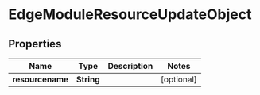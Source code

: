 
# EdgeModuleResourceUpdateObject

## Properties
Name | Type | Description | Notes
------------ | ------------- | ------------- | -------------
**resourcename** | **String** |  |  [optional]



